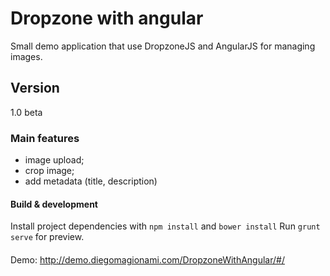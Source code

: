 # Dropzone with angular

Small demo application that use DropzoneJS and AngularJS for managing images. 

## Version
1.0 beta

### Main features

- image upload;
- crop image;
- add metadata (title, description)

#### Build & development

Install project dependencies with `npm install` and `bower install` 
Run `grunt serve` for preview.

####
Demo: http://demo.diegomagionami.com/DropzoneWithAngular/#/

